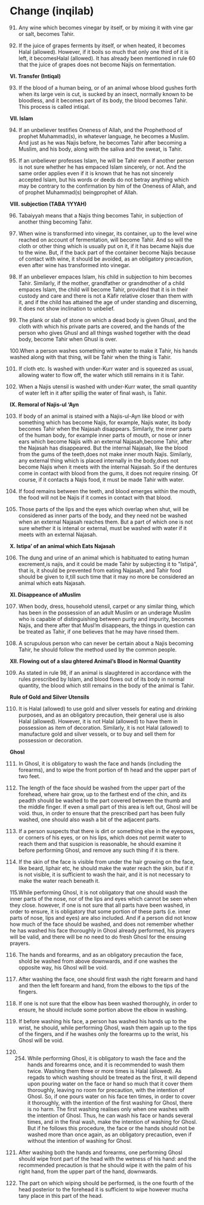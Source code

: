 Change (inqilab)
================

91. Any wine which becomes vinegar by itself, or by mixing it with vine
gar or salt, becomes Tahir.

92. If the juice of grapes ferments by itself, or when heated, it
becomes Halal (allowed). However, if it boils so much that only one
third of it is left, it becomesHalal (allowed). It has already been
mentioned in rule 60 that the juice of grapes does not become Najis on
fermentation.

**VI. Transfer (Intiqal)**

93. If the blood of a human being, or of an animal whose blood gushes
forth when its large vein is cut, is sucked by an insect, normally known
to be bloodless, and it becomes part of its body, the blood becomes
Tahir. This process is called intiqal.

**VII. Islam**

94. If an unbeliever testifies Oneness of Allah, and the Prophethood of
prophet Muhammad(s), in whatever language, he becomes a Muslim. And just
as he was Najis before, he becomes Tahir after becoming a Muslim, and
his body, along with the saliva and the sweat, is Tahir.

95. If an unbeliever professes Islam, he will be Tahir even if another
person is not sure whether he has empaced Islam sincerely, or not. And
the same order applies even if it is known that he has not sincerely
accepted Islam, but his words or deeds do not betray anything which may
be contrary to the confirmation by him of the Oneness of Allah, and of
prophet Muhammad(s) beingprophet of Allah.

**VIII. subjection (TABA ‘IYYAH)**

96. Tabaiyyah means that a Najis thing becomes Tahir, in subjection of
another thing becoming Tahir.

97. When wine is transformed into vinegar, its container, up to the
level wine reached on account of fermentation, will become Tahir. And so
will the cloth or other thing which is usually put on it, if it has
became Najis due to the wine. But, if the back part of the container
become Najis because of contact with wine, it should be avoided, as an
obligatory precaution, even after wine has transformed into vinegar.

98. If an unbeliever empaces Islam, his child in subjection to him
becomes Tahir. Similarly, if the mother, grandfather or grandmother of a
child empaces Islam, the child will become Tahir, provided that it is in
their custody and care and there is not a Kàfir relative closer than
them with it, and if the child has attained the age of under standing
and discerning, it does not show inclination to unbelief.

99. The plank or slab of stone on which a dead body is given Ghusl, and
the cloth with which his private parts are covered, and the hands of the
person who gives Ghusl and all things washed together with the dead
body, become Tahir when Ghusl is over.

100.When a person washes something with water to make it Tahir, his
hands washed along with that thing, will be Tahir when the thing is
Tahir.

101. If cloth etc. Is washed with under-Kurr water and is squeezed as
usual, allowing water to flow off, the water which still remains in it
is Tahir.

102. When a Najis utensil is washed with under-Kurr water, the small
quantity of water left in it after spillig the water of final wash, is
Tahir.

**IX. Remoral of Najis-ul ‘Ayn**

103. If body of an animal is stained with a Najis-ul-Ayn like blood or
with something which has become Najis, for example, Najis water, its
body becomes Tahir when the Najasah disappears. Similarly, the inner
parts of the human body, for example inner parts of mouth, or nose or
inner ears which become Najis with an external Najasah,become Tahir,
after the Najasah has disappeared. But the internal Najasah, like the
blood from the gums of the teeth,does not make inner mouth Najis.
Similarly, any external thing which is placed internally in the
body,does not become Najis when it meets with the internal Najasah. So
if the dentures come in contact with blood from the gums, it does not
require rinsing. Of course, if it contacts a Najis food, it must be made
Tahir with water.

104. If food remains between the teeth, and blood emerges within the
mouth, the food will not be Najis if it comes in contact with that
blood.

105. Those parts of the lips and the eyes which overlap when shut, will
be considered as inner parts of the body, and they need not be washed
when an external Najasah reaches them. But a part of which one is not
sure whether it is intenal or external, must be washed with water if it
meets with an external Najasah.

**X. Istipa’ of an animal which Eats Najasah**

106. The dung and urine of an animal which is habituated to eating
human excrement,is najis, and it could be made Tahir by subjecting it to
"Istipà", that is, it should be prevented from eating Najasah, and Tahir
food should be given to it,till such time that it may no more be
considered an animal which eats Najasah.

**XI. Disappeance of aMuslim**

107. When body, dress, household utensil, carpet or any similar thing,
which has been in the possession of an adult Muslim or an underage
Muslim who is capable of distinguishing between purity and impurity,
becomes Najis, and there after that Musl’m disappears, the things in
question can be treated as Tahir, if one believes that he may have
rinsed them.

108. A scrupulous person who can never be certain about a Najis
becoming Tahir, he should follow the method used by the common people.

**XII. Flowing out of a slau ghtered Animal’s Blood in Normal
Quantity**

109. As stated in rule 98, if an animal is slaughtered in accordance
with the rules prescribed by Islam, and blood flows out of its body in
normal quantity, the blood which still remains in the body of the animal
is Tahir.

**Rule of Gold and Silver Utensils**

110. It is Halal (allowed) to use gold and silver vessels for eating
and drinking purposes, and as an obligatory precaution, their general
use is also Halal (allowed). However, it is not Halal (allowed) to have
them in possession as item of decoration. Similarly, it is not Halal
(allowed) to manufacture gold and silver vessels, or to buy and sell
them for possession or decoration.

**Ghosl**

111. In Ghosl, it is obligatory to wash the face and hands (including
the forearms), and to wipe the front portion of th head and the upper
part of two feet.

112. The length of the face should be washed from the upper part of the
forehead, where hair grow, up to the farthest end of the chin, and its
peadth should be washed to the part covered between the thumb and the
middle finger. If even a small part of this area is left out, Ghosl will
be void. thus, in order to ensure that the prescribed part has been
fully washed, one should also wash a bit of the adjacent parts.

113. If a person suspects that there is dirt or something else in the
eyepows, or corners of his eyes, or on his lips, which does not permit
water to reach them and that suspicion is reasonable, he should examine
it before performing Ghosl, and remove any such thing if it is there.

114. If the skin of the face is visible from under the hair growing on
the face, like beard, liphair etc, he should make the water reach the
skin, but if it is not visible, it is sufficient to wash the hair, and
it is not necessary to make the water reach beneath it.

115.While performing Ghosl, it is not obligatory that one should wash
the inner parts of the nose, nor of the lips and eyes which cannot be
seen when they close. however, if one is not sure that all parts have
been washed, in order to ensure, it is obligatory that some portion of
these parts (i.e. inner parts of nose, lips and eyes) are also included.
And if a person did not know how much of the face should be washed, and
does not remember whether he has washed his face thoroughly in Ghosl
already performed, his prayers will be valid, and there will be no need
to do fresh Ghosl for the ensuing prayers.

116. The hands and forearms, and as an obligatory precaution the face,
shold be washed from above downwards, and if one washes the opposite
way, his Ghosl will be void.

117. After washing the face, one should first wash the right forearm
and hand and then the left forearm and hand, from the elbows to the tips
of the fingers.

118. If one is not sure that the elbow has been washed thoroughly, in
order to ensure, he should include some portion above the elbow in
washing.

119. If before washing his face, a person has washed his hands up to
the wrist, he should, while performing Ghosl, wash them again up to the
tips of the fingers, and if he washes only the forearms up to the wrist,
his Ghosl will be void.

120. 254. While performing Ghosl, it is obligatory to wash the face and
the hands and forearms once, and it is recommended to wash them twice.
Washing them three or more times is Halal (allowed). As regads to which
washing should be treated as the first, it will depend upon pouring
water on the face or hand so much that it cover them thoroughly, leaving
no room for precaution, with the intention of Ghosl. So, if one pours
water on his face ten times, in order to cover it thoroughly, with the
intention of the first washing for Ghosl, there is no harm. The first
washing realises only when one washes with the intention of Ghosl. Thus,
he can wash his face or hands several times, and in the final wash, make
the intention of washing for Ghosl. But if he follows this procedure,
the face or the hands should not be washed more than once again, as an
obligatory precaution, even if without the intention of washing for
Ghosl.

121. After washing both the hands and forearms, one performing Ghosl
should wipe front part of the head with the wetness of his hand: and the
recommended precaution is that he should wipe it with the palm of his
right hand, from the upper part of the hand, downwards.

256. The part on which wiping should be performed, is the one fourth of
the head posterior to the forehead it is sufficient to wipe however
mucha tany place in this part of the head.
